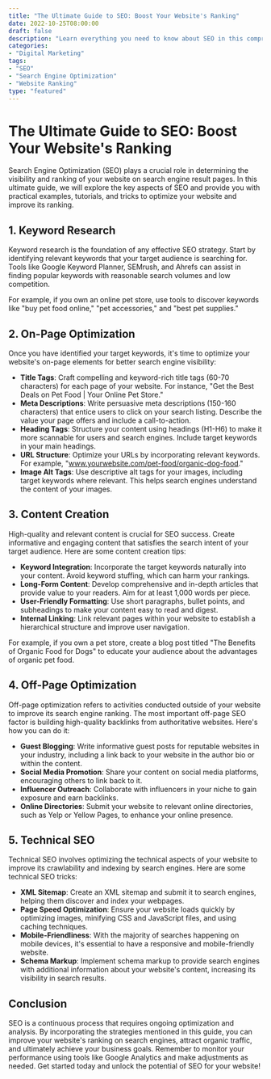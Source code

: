 ```yaml
--- 
title: "The Ultimate Guide to SEO: Boost Your Website's Ranking"
date: 2022-10-25T08:00:00
draft: false
description: "Learn everything you need to know about SEO in this comprehensive guide. Find actionable tips and tricks to improve your website's ranking on search engines."
categories:
- "Digital Marketing"
tags:
- "SEO"
- "Search Engine Optimization"
- "Website Ranking"
type: "featured"
---
```


# The Ultimate Guide to SEO: Boost Your Website's Ranking

Search Engine Optimization (SEO) plays a crucial role in determining the visibility and ranking of your website on search engine result pages. In this ultimate guide, we will explore the key aspects of SEO and provide you with practical examples, tutorials, and tricks to optimize your website and improve its ranking.

## 1. Keyword Research

Keyword research is the foundation of any effective SEO strategy. Start by identifying relevant keywords that your target audience is searching for. Tools like Google Keyword Planner, SEMrush, and Ahrefs can assist in finding popular keywords with reasonable search volumes and low competition.

For example, if you own an online pet store, use tools to discover keywords like "buy pet food online," "pet accessories," and "best pet supplies."

## 2. On-Page Optimization

Once you have identified your target keywords, it's time to optimize your website's on-page elements for better search engine visibility:

- **Title Tags**: Craft compelling and keyword-rich title tags (60-70 characters) for each page of your website. For instance, "Get the Best Deals on Pet Food | Your Online Pet Store."
- **Meta Descriptions**: Write persuasive meta descriptions (150-160 characters) that entice users to click on your search listing. Describe the value your page offers and include a call-to-action.
- **Heading Tags**: Structure your content using headings (H1-H6) to make it more scannable for users and search engines. Include target keywords in your main headings.
- **URL Structure**: Optimize your URLs by incorporating relevant keywords. For example, "www.yourwebsite.com/pet-food/organic-dog-food."
- **Image Alt Tags**: Use descriptive alt tags for your images, including target keywords where relevant. This helps search engines understand the content of your images.

## 3. Content Creation

High-quality and relevant content is crucial for SEO success. Create informative and engaging content that satisfies the search intent of your target audience. Here are some content creation tips:

- **Keyword Integration**: Incorporate the target keywords naturally into your content. Avoid keyword stuffing, which can harm your rankings.
- **Long-Form Content**: Develop comprehensive and in-depth articles that provide value to your readers. Aim for at least 1,000 words per piece.
- **User-Friendly Formatting**: Use short paragraphs, bullet points, and subheadings to make your content easy to read and digest.
- **Internal Linking**: Link relevant pages within your website to establish a hierarchical structure and improve user navigation.

For example, if you own a pet store, create a blog post titled "The Benefits of Organic Food for Dogs" to educate your audience about the advantages of organic pet food.

## 4. Off-Page Optimization

Off-page optimization refers to activities conducted outside of your website to improve its search engine ranking. The most important off-page SEO factor is building high-quality backlinks from authoritative websites. Here's how you can do it:

- **Guest Blogging**: Write informative guest posts for reputable websites in your industry, including a link back to your website in the author bio or within the content.
- **Social Media Promotion**: Share your content on social media platforms, encouraging others to link back to it.
- **Influencer Outreach**: Collaborate with influencers in your niche to gain exposure and earn backlinks.
- **Online Directories**: Submit your website to relevant online directories, such as Yelp or Yellow Pages, to enhance your online presence.

## 5. Technical SEO

Technical SEO involves optimizing the technical aspects of your website to improve its crawlability and indexing by search engines. Here are some technical SEO tricks:

- **XML Sitemap**: Create an XML sitemap and submit it to search engines, helping them discover and index your webpages.
- **Page Speed Optimization**: Ensure your website loads quickly by optimizing images, minifying CSS and JavaScript files, and using caching techniques.
- **Mobile-Friendliness**: With the majority of searches happening on mobile devices, it's essential to have a responsive and mobile-friendly website.
- **Schema Markup**: Implement schema markup to provide search engines with additional information about your website's content, increasing its visibility in search results.

## Conclusion

SEO is a continuous process that requires ongoing optimization and analysis. By incorporating the strategies mentioned in this guide, you can improve your website's ranking on search engines, attract organic traffic, and ultimately achieve your business goals. Remember to monitor your performance using tools like Google Analytics and make adjustments as needed. Get started today and unlock the potential of SEO for your website!
